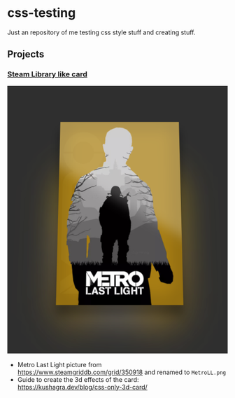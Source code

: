 # css-testing

Just an repository of me testing css style stuff and creating stuff.

## Projects

### [Steam Library like card](/steam-library-card/)

![image](img/steam-library-card.png)

- Metro Last Light picture from https://www.steamgriddb.com/grid/350918 and renamed to `MetroLL.png`
- Guide to create the 3d effects of the card: https://kushagra.dev/blog/css-only-3d-card/
